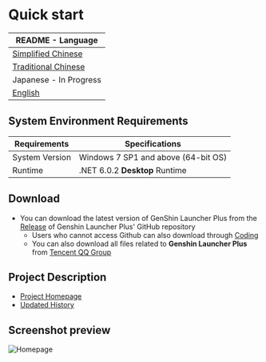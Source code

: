 # Quick start

|README - Language|
|-|
|[Simplified Chinese](../README.md)|
|[Traditional Chinese](./README_CNT.md)|
|Japanese - In Progress|
|[English](./README_EN.md)|

## System Environment Requirements

|Requirements|Specifications|
|-|-|
|System Version|Windows 7 SP1 and above (64-bit OS)|
|Runtime|.NET 6.0.2 **Desktop** Runtime|

## Download

- You can download the latest version of GenShin Launcher Plus from the [Release](https://github.com/DawnFz/Genshin.Launcher.Plus/releases) of Genshin Launcher Plus' GitHub repository
   - Users who cannot access Github can also download through [Coding](https://nenedan.coding.net/public/glp/GenShin_Launcher_Plus/git/files)
   - You can also download all files related to **Genshin Launcher Plus** from [Tencent QQ Group](https://jq.qq.com/?_wv=1027&k=hHtDKShK)

## Project Description

- [Project Homepage](https://www.dawnfz.com)
- [Updated History](https://www.dawnfz.com/document/view/updated)

## Screenshot preview

![Homepage](https://s2.loli.net/2022/03/08/UcaQSyRz6LJTen9.jpg)
